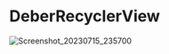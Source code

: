 # DeberRecyclerView
![Screenshot_20230715_235700](https://github.com/Stevensx/DeberRecyclerView/assets/136100719/b857c904-7c37-4144-a74a-9b81bfe938e7)
